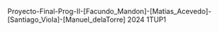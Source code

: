Proyecto-Final-Prog-II-[Facundo_Mandon]-[Matias_Acevedo]-[Santiago_Viola]-[Manuel_delaTorre] 2024 1TUP1
